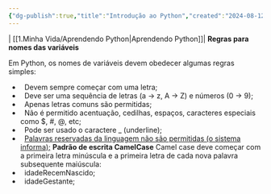 ```yaml
---
{"dg-publish":true,"title":"Introdução ao Python","created":"2024-08-12","tags":["pessoal/estudos","python"],"permalink":"/1-minha-vida/introducao-ao-python/","dgPassFrontmatter":true}
---
```


| [[1.Minha Vida/Aprendendo Python\|Aprendendo Python]]|
**Regras para nomes das variáveis**

Em Python, os nomes de variáveis devem obedecer algumas regras simples:
*   Devem sempre começar com uma letra;
*   Deve ser uma sequência de letras (a → z, A → Z) e números (0 → 9);
*   Apenas letras comuns são permitidas;
*   Não é permitido acentuação, cedilhas, espaços, caracteres especiais como $, #, @, etc;
*   Pode ser usado o caractere _ (underline);
*   <u>Palavras reservadas da linguagem não são permitidas (o sistema informa);</u>
**Padrão de escrita CamelCase**
Camel case deve começar com a primeira letra minúscula e a primeira letra de cada nova palavra subsequente maiúscula:
*   idadeRecemNascido;
*   idadeGestante;
